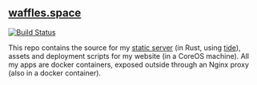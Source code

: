 ## [waffles.space](https://waffles.space)

[![Build Status](https://api.travis-ci.org/wafflespeanut/waffles.space.svg?branch=master)](https://travis-ci.org/wafflespeanut/waffles.space)

This repo contains the source for my [static server](./server) (in Rust, using [tide](https://github.com/rustasync/tide/)), assets and deployment scripts for my website (in a CoreOS machine). All my apps are docker containers, exposed outside through an Nginx proxy (also in a docker container).
